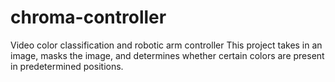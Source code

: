 # chroma-controller
Video color classification and robotic arm controller
This project takes in an image, masks the image, and determines whether certain colors are present in predetermined positions. 
